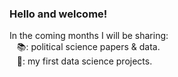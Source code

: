 ### Hello and welcome!

In the coming months I will be sharing:   
&nbsp;&nbsp;&nbsp;📚: political science papers & data.   
&nbsp;&nbsp;&nbsp;🐾: my first data science projects.  
